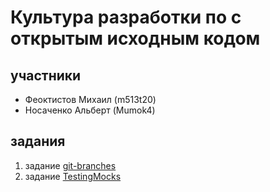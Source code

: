 # Культура разработки по с открытым исходным кодом

## участники
* Феоктистов Михаил (m513t20)
* Носаченко Альберт (Mumok4)

## задания
1. задание [git-branches](/git-branches)
2. задание [TestingMocks](/Testing-Mocks)
